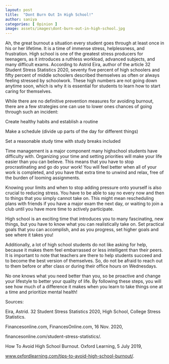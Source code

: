 ```yaml
---
layout: post
title:  "Dont Burn Out In High School!"
author: saniya
categories: [ Opinion ]
image: assets/images\dont-burn-out-in-high-school.jpg
---
```


Ah, the great burnout  a situation every student goes through at least once in his or her lifetime. It is a time of immense stress, helplessness, and frustration. High school is one of the greatest stress producers for teenagers, as it introduces a ruthless workload, advanced subjects, and many difficult exams. According to Astrid Eira, author of the article 32 Student Stress Statistics 2020, seventy five percent of high schoolers and fifty percent of middle schoolers described themselves as often or always feeling stressed by schoolwork. These high numbers are not going down anytime soon, which is why it is essential for students to learn how to start caring for themselves. 

While there are no definitive prevention measures for avoiding burnout, there are a few strategies one can use to lower ones chances of going through such an incident:

Create healthy habits and establish a routine 

Make a schedule (divide up parts of the day for different things)

Set a reasonable study time with study breaks included 

Time management is a major component many highschool students have difficulty with. Organizing your time and setting priorities will make your life easier than you can believe. This means that you have to stop procrastinating and go do your work! You will feel better when all of your work is completed, and you have that extra time to unwind and relax, free of the burden of looming assignments.

Knowing your limits and when to stop adding pressure onto yourself is also crucial to reducing stress. You have to be able to say no every now and then to things that you simply cannot take on. This might mean rescheduling plans with friends if you have a major exam the next day, or waiting to join a club until you have more time to actively participate. 

High school is an exciting time that introduces you to many fascinating, new things, but you have to know what you can realistically take on. Set practical goals that you can accomplish, and as you progress, set higher goals and see where it takes you! 

Additionally, a lot of high school students do not like asking for help, because it makes them feel embarrassed or less intelligent than their peers. It is important to note that teachers are there to help students succeed and to become the best version of themselves. So, do not be afraid to reach out to them before or after class or during their office hours on Wednesdays. 

No one knows what you need better than you, so be proactive and change your lifestyle to better your quality of life. By following these steps, you will see how much of a difference it makes when you learn to take things one at a time and prioritize mental health!

Sources:

Eira, Astrid. 32 Student Stress Statistics 2020, High School, College Stress Statistics. 

Financesonline.com, FinancesOnline.com, 16 Nov. 2020, 

  financesonline.com/student-stress-statistics/. 

How To Avoid High School Burnout. Oxford Learning, 5 July 2019, 

www.oxfordlearning.com/tips-to-avoid-high-school-burnout/. 


